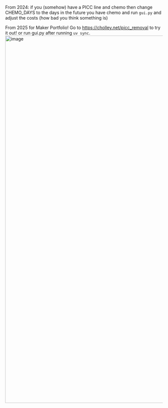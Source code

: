 From 2024:
if you (somehow) have a PICC line and chemo then change CHEMO_DAYS to the days in the future you have chemo and run ``gui.py`` and adjust the costs (how bad you think something is) 

From 2025 for Maker Portfolio!
Go to https://cholley.net/picc_removal to try it out! or run gui.py after running ```uv sync```.
<img width="2559" height="1173" alt="image" src="https://github.com/user-attachments/assets/5183ad02-ecac-448c-ae9a-fff73b3e6056" />
